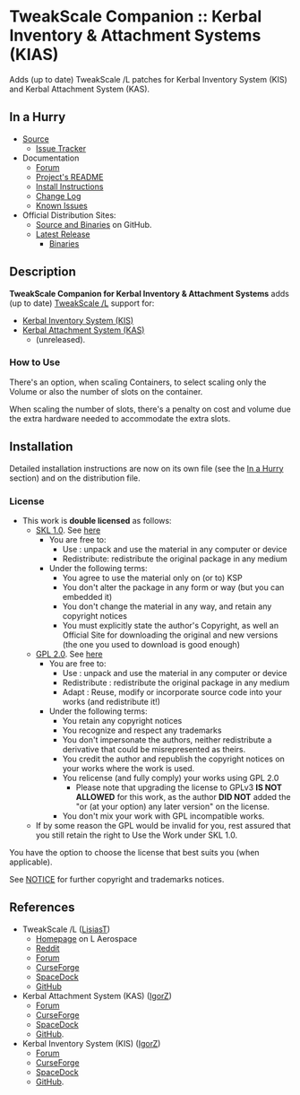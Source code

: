 # TweakScale Companion :: Kerbal Inventory & Attachment Systems (KIAS)

Adds (up to date) TweakScale /L patches for Kerbal Inventory System (KIS) and Kerbal Attachment System (KAS).


## In a Hurry

* [Source](https://github.com/TweakScale/Companion_KIAS)
	+ [Issue Tracker](https://github.com/TweakScale/Companion_KIAS/issues)
* Documentation
	+ [Forum](https://forum.kerbalspaceprogram.com/index.php?/topic/192216-tweakscale-companion-program/)
	+ [Project's README](https://github.com/TweakScale/Companion_KIAS/blob/master/README.md)
	+ [Install Instructions](https://github.com/TweakScale/Companion_KIAS/blob/master/INSTALL.md)
	+ [Change Log](./CHANGE_LOG.md)
	+ [Known Issues](./KNOWN_ISSUES.md)
* Official Distribution Sites:
	+ [Source and Binaries](https://github.com/TweakScale/Companion_KIAS) on GitHub.
	+ [Latest Release](https://github.com/TweakScale/Companion_KIAS/releases)
		- [Binaries](https://github.com/TweakScale/Companion_KIAS/Archive)


## Description

**TweakScale Companion for Kerbal Inventory & Attachment Systems** adds (up to date) [TweakScale /L](https://forum.kerbalspaceprogram.com/index.php?/topic/179030-ksp-141-tweakscale-under-lisias-management-24310-2019-1030/) support for:

* [Kerbal Inventory System (KIS)](https://forum.kerbalspaceprogram.com/index.php?/topic/149848-*/)
* [Kerbal Attachment System (KAS)](https://forum.kerbalspaceprogram.com/index.php?/topic/142594-*/)
	+ (unreleased).

### How to Use

There's an option, when scaling Containers, to select scaling only the Volume or also the number of slots on the container.

When scaling the number of slots, there's a penalty on cost and volume due the extra hardware needed to accommodate the extra slots.


## Installation

Detailed installation instructions are now on its own file (see the [In a Hurry](#in-a-hurry) section) and on the distribution file.

### License

* This work is **double licensed** as follows:
	+ [SKL 1.0](https://ksp.lisias.net/SKL-1_0.txt). See [here](./LICENSE.SKL-1_0)
		+ You are free to:
			- Use : unpack and use the material in any computer or device
			- Redistribute: redistribute the original package in any medium
		+ Under the following terms:
			- You agree to use the material only on (or to) KSP
			- You don't alter the package in any form or way (but you can embedded it)
			- You don't change the material in any way, and retain any copyright notices
			- You must explicitly state the author's Copyright, as well an Official Site for downloading the original and new versions (the one you used to download is good enough) 
	+ [GPL 2.0](https://www.gnu.org/licenses/gpl-2.0.txt). See [here](./LICENSE.GPL-2_0)
		+ You are free to:
			- Use : unpack and use the material in any computer or device
			- Redistribute : redistribute the original package in any medium
			- Adapt : Reuse, modify or incorporate source code into your works (and redistribute it!) 
		+ Under the following terms:
			- You retain any copyright notices
			- You recognize and respect any trademarks
			- You don't impersonate the authors, neither redistribute a derivative that could be misrepresented as theirs.
			- You credit the author and republish the copyright notices on your works where the work is used.
			- You relicense (and fully comply) your works using GPL 2.0
				- Please note that upgrading the license to GPLv3 **IS NOT ALLOWED** for this work, as the author **DID NOT** added the "or (at your option) any later version" on the license.
			- You don't mix your work with GPL incompatible works.
	+ If by some reason the GPL would be invalid for you, rest assured that you still retain the right to Use the Work under SKL 1.0.

You have the option to choose the license that best suits you (when applicable).

See [NOTICE](./NOTICE) for further copyright and trademarks notices.


## References

* TweakScale /L ([LisiasT](https://forum.kerbalspaceprogram.com/index.php?/profile/187168-lisias/))
	+ [Homepage](http://ksp.lisias.net/add-ons/TweakScale) on L Aerospace
	+ [Reddit](https://www.reddit.com/r/TweakScale/)
	+ [Forum](https://forum.kerbalspaceprogram.com/index.php?/topic/179030-*/)
	+ [CurseForge](https://kerbal.curseforge.com/projects/tweakscale)
	+ [SpaceDock](https://spacedock.info/mod/127/TweakScale)
	+ [GitHub](https://github.com/TweakScale/TweakScale)
* Kerbal Attachment System (KAS) ([IgorZ](https://forum.kerbalspaceprogram.com/index.php?/profile/155445-igorz/))
	+ [Forum](https://forum.kerbalspaceprogram.com/index.php?/topic/149848-minimum-ksp-version-18-kerbal-inventory-system-kis-v125/)
	+ [CurseForge](https://www.curseforge.com/kerbal/ksp-mods/kerbal-attachment-system-kas)
	+ [SpaceDock](https://spacedock.info/mod/1987/Kerbal%20Attachment%20System%20%28KAS%29)
	+ [GitHub](https://github.com/ihsoft/KAS).
* Kerbal Inventory System (KIS) ([IgorZ](https://forum.kerbalspaceprogram.com/index.php?/profile/155445-igorz/))
	+ [Forum](https://forum.kerbalspaceprogram.com/index.php?/topic/149848-minimum-ksp-version-18-kerbal-inventory-system-kis-v125/)
	+ [CurseForge](https://www.curseforge.com/kerbal/ksp-mods/kerbal-inventory-system-kis)
	+ [SpaceDock](https://spacedock.info/mod/1909/Kerbal%20Inventory%20System%20%28KIS%29)
	+ [GitHub](https://github.com/ihsoft/KIS).
